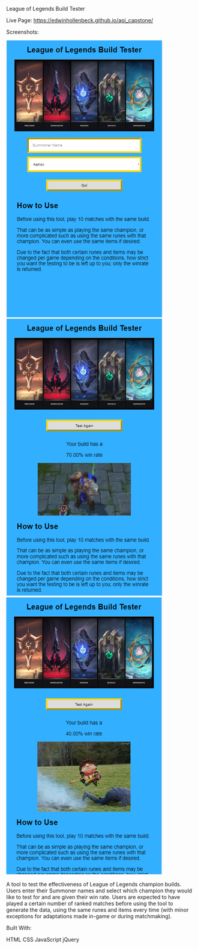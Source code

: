 League of Legends Build Tester

Live Page: https://edwinhollenbeck.github.io/api_capstone/

Screenshots:

<img src="APICapstoneScreenshot.PNG">
<img src="APICapstoneScreenshotResults.PNG">
<img src="APICapstoneScreenshotResultsFail.PNG">

A tool to test the effectiveness of League of Legends champion builds. Users enter their Summoner names and select
which champion they would like to test for and are given their win rate. Users are expected to have played a certain number of ranked matches before using the tool to generate the data, using the same runes and items every time (with minor exceptions for adaptations made in-game or during matchmaking).

Built With:

HTML
CSS
JavaScript
jQuery
